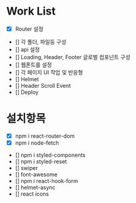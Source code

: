# Work List

- [x] Router 설정
- [] 각 폴더, 파일등 구성
- [] api 설정
- [] Loading, Header, Footer 글로벌 컴포넌트 구성
- [] 웹폰트를 설정
- [] 각 페이지 UI 작업 및 반응형
- [] Helmet
- [] Header Scroll Event
- [] Deploy

# 설치항목

- [x] npm i react-router-dom
- [x] npm i node-fetch
- [] npm i styled-components
- [] npm i styled-reset
- [] swiper
- [] font-awesome
- [] npm i react-hook-form
- [] helmet-async
- [] react icons